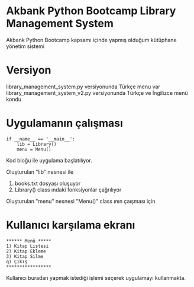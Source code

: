 # Akbank Python Bootcamp Library Management System
Akbank Python Bootcamp kapsamı içinde yapmış olduğum kütüphane yönetim sistemi

# Versiyon
library_management_system.py        versiyonunda Türkçe menu var
library_management_system_v2.py     versiyonunda Türkçe ve İngilizce menü kondu

# Uygulamanın çalışması
```
if __name__ == '__main__':
    lib = Library()
    menu = Menu()
```  
Kod bloğu ile uygulama başlatılıyor.

Oluşturulan "lib" nesnesi ile 
1. books.txt dosyası oluşuyor
2. Library() class ındaki fonksiyonlar çağrılıyor

Oluşturulan "menu" nesnesi "Menu()" class ının çaışması için

# Kullanıcı karşılama ekranı
```
****** Menü *****
1) Kitap Listesi
2) Kitap Ekleme
3) Kitap Silme
q) Çıkış
*****************
```
Kullanıcı buradan yapmak istediği işlemi seçerek uygulamayı kullanmakta.






